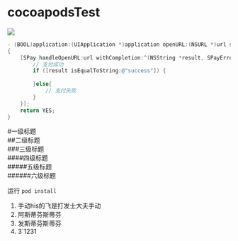 # cocoapodsTest
![](https://raw.githubusercontent.com/dsxNiubility/SXWaveAnimate/master/screenshots/waveAnimate0.gif)
``` Objective-C
- (BOOL)application:(UIApplication *)application openURL:(NSURL *)url sourceApplication:(NSString *)sourceApplication annotation:(id)annotation
{
    [SPay handleOpenURL:url withCompletion:^(NSString *result, SPayError *error) {
        // 支付成功
        if ([result isEqualToString:@"success"]) {
 
        }else{
            // 支付失败
        }
    }];
    return YES;
}
```
#一级标题  
##二级标题  
###三级标题  
####四级标题  
#####五级标题  
######六级标题 

运行 ```pod install```

1. 手动his的飞是打发士大夫手动
2. 阿斯蒂芬斯蒂芬
3. 发斯蒂芬斯蒂芬
4. 3`1231 

